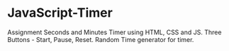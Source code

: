 # JavaScript-Timer
Assignment
Seconds and Minutes Timer using HTML, CSS and JS. Three Buttons - Start, Pause, Reset.
Random Time generator for timer.
